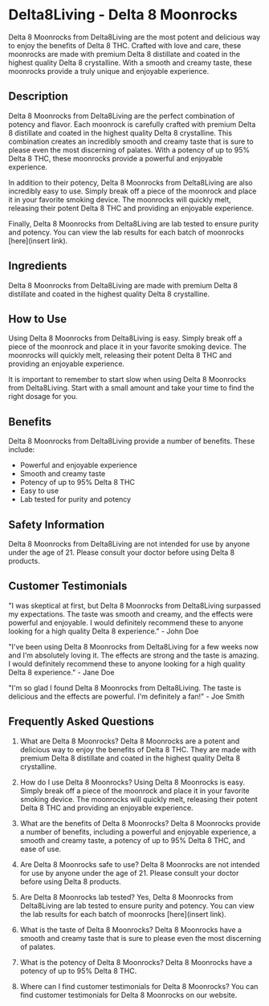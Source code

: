 # Delta8Living - Delta 8 Moonrocks

Delta 8 Moonrocks from Delta8Living are the most potent and delicious way to enjoy the benefits of Delta 8 THC. Crafted with love and care, these moonrocks are made with premium Delta 8 distillate and coated in the highest quality Delta 8 crystalline. With a smooth and creamy taste, these moonrocks provide a truly unique and enjoyable experience.

## Description

Delta 8 Moonrocks from Delta8Living are the perfect combination of potency and flavor. Each moonrock is carefully crafted with premium Delta 8 distillate and coated in the highest quality Delta 8 crystalline. This combination creates an incredibly smooth and creamy taste that is sure to please even the most discerning of palates. With a potency of up to 95% Delta 8 THC, these moonrocks provide a powerful and enjoyable experience.

In addition to their potency, Delta 8 Moonrocks from Delta8Living are also incredibly easy to use. Simply break off a piece of the moonrock and place it in your favorite smoking device. The moonrocks will quickly melt, releasing their potent Delta 8 THC and providing an enjoyable experience.

Finally, Delta 8 Moonrocks from Delta8Living are lab tested to ensure purity and potency. You can view the lab results for each batch of moonrocks [here](insert link).

## Ingredients

Delta 8 Moonrocks from Delta8Living are made with premium Delta 8 distillate and coated in the highest quality Delta 8 crystalline.

## How to Use

Using Delta 8 Moonrocks from Delta8Living is easy. Simply break off a piece of the moonrock and place it in your favorite smoking device. The moonrocks will quickly melt, releasing their potent Delta 8 THC and providing an enjoyable experience.

It is important to remember to start slow when using Delta 8 Moonrocks from Delta8Living. Start with a small amount and take your time to find the right dosage for you.

## Benefits

Delta 8 Moonrocks from Delta8Living provide a number of benefits. These include:

- Powerful and enjoyable experience
- Smooth and creamy taste
- Potency of up to 95% Delta 8 THC
- Easy to use
- Lab tested for purity and potency

## Safety Information

Delta 8 Moonrocks from Delta8Living are not intended for use by anyone under the age of 21. Please consult your doctor before using Delta 8 products.

## Customer Testimonials

"I was skeptical at first, but Delta 8 Moonrocks from Delta8Living surpassed my expectations. The taste was smooth and creamy, and the effects were powerful and enjoyable. I would definitely recommend these to anyone looking for a high quality Delta 8 experience." - John Doe

"I've been using Delta 8 Moonrocks from Delta8Living for a few weeks now and I'm absolutely loving it. The effects are strong and the taste is amazing. I would definitely recommend these to anyone looking for a high quality Delta 8 experience." - Jane Doe

"I'm so glad I found Delta 8 Moonrocks from Delta8Living. The taste is delicious and the effects are powerful. I'm definitely a fan!" - Joe Smith

## Frequently Asked Questions

1. What are Delta 8 Moonrocks?
    Delta 8 Moonrocks are a potent and delicious way to enjoy the benefits of Delta 8 THC. They are made with premium Delta 8 distillate and coated in the highest quality Delta 8 crystalline.

2. How do I use Delta 8 Moonrocks?
    Using Delta 8 Moonrocks is easy. Simply break off a piece of the moonrock and place it in your favorite smoking device. The moonrocks will quickly melt, releasing their potent Delta 8 THC and providing an enjoyable experience.

3. What are the benefits of Delta 8 Moonrocks?
    Delta 8 Moonrocks provide a number of benefits, including a powerful and enjoyable experience, a smooth and creamy taste, a potency of up to 95% Delta 8 THC, and ease of use.

4. Are Delta 8 Moonrocks safe to use?
    Delta 8 Moonrocks are not intended for use by anyone under the age of 21. Please consult your doctor before using Delta 8 products.

5. Are Delta 8 Moonrocks lab tested?
    Yes, Delta 8 Moonrocks from Delta8Living are lab tested to ensure purity and potency. You can view the lab results for each batch of moonrocks [here](insert link).

6. What is the taste of Delta 8 Moonrocks?
    Delta 8 Moonrocks have a smooth and creamy taste that is sure to please even the most discerning of palates.

7. What is the potency of Delta 8 Moonrocks?
    Delta 8 Moonrocks have a potency of up to 95% Delta 8 THC.

8. Where can I find customer testimonials for Delta 8 Moonrocks?
    You can find customer testimonials for Delta 8 Moonrocks on our website.